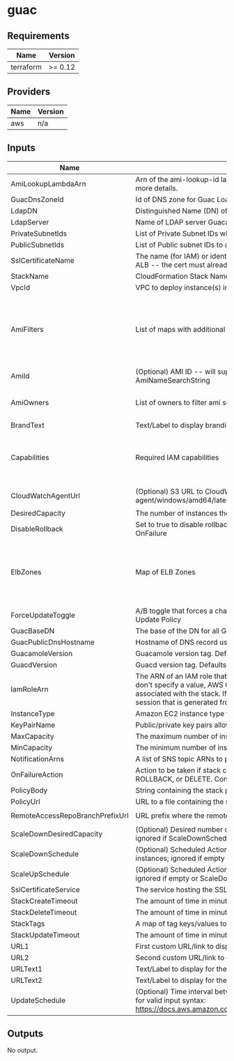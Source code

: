 # guac

<!-- BEGIN TFDOCS -->
## Requirements

| Name | Version |
|------|---------|
| terraform | >= 0.12 |

## Providers

| Name | Version |
|------|---------|
| aws | n/a |

## Inputs

| Name | Description | Type | Default | Required |
|------|-------------|------|---------|:--------:|
| AmiLookupLambdaArn | Arn of the ami-lookup-id lambda. See https://github.com/plus3it/lookup-ami-ids for more details. | `string` | n/a | yes |
| GuacDnsZoneId | Id of DNS zone for Guac Load Balancer DNS Record | `string` | n/a | yes |
| LdapDN | Distinguished Name (DN) of the LDAP directory.  E.g. DC=domain,DC=com | `string` | n/a | yes |
| LdapServer | Name of LDAP server Guacamole will authenticate against.  E.g. domain.com | `string` | n/a | yes |
| PrivateSubnetIds | List of Private Subnet IDs where the Guacamole instances will run | `list(string)` | n/a | yes |
| PublicSubnetIds | List of Public subnet IDs to attach to the Application Load Balancer | `list(string)` | n/a | yes |
| SslCertificateName | The name (for IAM) or identifier (for ACM) of the SSL certificate to associate with the ALB -- the cert must already exist in the service | `string` | n/a | yes |
| StackName | CloudFormation Stack Name.  Must be less than 10 characters | `string` | n/a | yes |
| VpcId | VPC to deploy instance(s) into | `string` | n/a | yes |
| AmiFilters | List of maps with additional ami search filters | <pre>list(object(<br>    {<br>      Name   = string,<br>      Values = list(string)<br>    }<br>  ))</pre> | <pre>[<br>  {<br>    "Name": "name",<br>    "Values": [<br>      "amzn-ami-hvm-2018.03.*-x86_64-gp2"<br>    ]<br>  }<br>]</pre> | no |
| AmiId | (Optional) AMI ID -- will supersede Lambda-based AMI lookup using AmiNameSearchString | `string` | `""` | no |
| AmiOwners | List of owners to filter ami search results against | `list(string)` | <pre>[<br>  "amazon"<br>]</pre> | no |
| BrandText | Text/Label to display branding for the Guac Login page | `string` | `"Remote Access"` | no |
| Capabilities | Required IAM capabilities | `list(string)` | <pre>[<br>  "CAPABILITY_AUTO_EXPAND",<br>  "CAPABILITY_NAMED_IAM",<br>  "CAPABILITY_IAM"<br>]</pre> | no |
| CloudWatchAgentUrl | (Optional) S3 URL to CloudWatch Agent installer. Example: s3://amazoncloudwatch-agent/windows/amd64/latest/amazon-cloudwatch-agent.msi | `string` | `"s3://amazoncloudwatch-agent/amazon_linux/amd64/latest/amazon-cloudwatch-agent.rpm"` | no |
| DesiredCapacity | The number of instances the autoscale group will spin up initially | `string` | `"1"` | no |
| DisableRollback | Set to true to disable rollback of the stack if stack creation failed. Conflicts with OnFailure | `string` | `false` | no |
| ElbZones | Map of ELB Zones | `map(string)` | <pre>{<br>  "us-east-1": "Z35SXDOTRQ7X7K",<br>  "us-east-2": "Z3AADJGX6KTTL2",<br>  "us-west-1": "Z368ELLRRE2KJ0",<br>  "us-west-2": "Z1H1FL5HABSF5"<br>}</pre> | no |
| ForceUpdateToggle | A/B toggle that forces a change to a LaunchConfig property, triggering the AutoScale Update Policy | `string` | `"B"` | no |
| GuacBaseDN | The base of the DN for all Guacamole configurations. | `string` | `"CN=GuacConfigGroups"` | no |
| GuacPublicDnsHostname | Hostname of DNS record used to reach Guac Elb | `string` | `"guacamole"` | no |
| GuacamoleVersion | Guacamole version tag. Defaults to 1.0.0 | `string` | `"1.0.0"` | no |
| GuacdVersion | Guacd version tag. Defaults to 1.0.0 | `string` | `"1.0.0"` | no |
| IamRoleArn | The ARN of an IAM role that AWS CloudFormation assumes to create the stack. If you don't specify a value, AWS CloudFormation uses the role that was previously associated with the stack. If no role is available, AWS CloudFormation uses a temporary session that is generated from your user credentials | `string` | `""` | no |
| InstanceType | Amazon EC2 instance type for the Remote Desktop Session Instance | `string` | `"c5.large"` | no |
| KeyPairName | Public/private key pairs allow you to securely connect to your instance after it launches | `string` | `""` | no |
| MaxCapacity | The maximum number of instances for the autoscale group | `string` | `"1"` | no |
| MinCapacity | The minimum number of instances for the autoscale group | `string` | `"0"` | no |
| NotificationArns | A list of SNS topic ARNs to publish stack related events | `list(string)` | `[]` | no |
| OnFailureAction | Action to be taken if stack creation fails. This must be one of: DO\_NOTHING, ROLLBACK, or DELETE. Conflicts with DisableRollback | `string` | `"ROLLBACK"` | no |
| PolicyBody | String containing the stack policy body. Conflicts with PolicyUrl | `string` | `""` | no |
| PolicyUrl | URL to a file containing the stack policy. Conflicts with PolicyBody | `string` | `""` | no |
| RemoteAccessRepoBranchPrefixUrl | URL prefix where the remote access scripts can be retrieved | `string` | `"https://raw.githubusercontent.com/plus3it/terraform-aws-remote-access/master"` | no |
| ScaleDownDesiredCapacity | (Optional) Desired number of instances during the Scale Down Scheduled Action; ignored if ScaleDownSchedule is unset | `string` | `"1"` | no |
| ScaleDownSchedule | (Optional) Scheduled Action in cron-format (UTC) to scale down the number of instances; ignored if empty or ScaleUpSchedule is unset (E.g. '0 0 \* \* \*') | `string` | `""` | no |
| ScaleUpSchedule | (Optional) Scheduled Action in cron-format (UTC) to scale up to the Desired Capacity; ignored if empty or ScaleDownSchedule is unset (E.g. '0 10 \* \* Mon-Fri') | `string` | `""` | no |
| SslCertificateService | The service hosting the SSL certificate | `string` | `"ACM"` | no |
| StackCreateTimeout | The amount of time in minutes before the stack create fails | `string` | `"20"` | no |
| StackDeleteTimeout | The amount of time in minutes before the stack delete fails | `string` | `"20"` | no |
| StackTags | A map of tag keys/values to associate with this stack | `map(string)` | `{}` | no |
| StackUpdateTimeout | The amount of time in minutes before the stack update fails | `string` | `"20"` | no |
| URL1 | First custom URL/link to display on the Guac Login page | `string` | `"https://accounts.domain.com"` | no |
| URL2 | Second custom URL/link to display on the Guac Login page | `string` | `"https://redmine.domain.com"` | no |
| URLText1 | Text/Label to display for the First custom URL/link displayed on the Guac Login page | `string` | `"Account Services"` | no |
| URLText2 | Text/Label to display for the Second custom URL/link displayed on the Guac Login page | `string` | `"Redmine"` | no |
| UpdateSchedule | (Optional) Time interval between auto stack updates. Refer to the AWS documentation for valid input syntax: https://docs.aws.amazon.com/AmazonCloudWatch/latest/events/ScheduledEvents.html | `string` | `"cron(0 5 ? * Sun *)"` | no |

## Outputs

No output.

<!-- END TFDOCS -->
